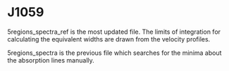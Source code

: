 # J1059

5regions_spectra_ref is the most updated file. The limits of integration for calculating the equivalent widths are drawn from the velocity profiles.

5regions_spectra is the previous file which searches for the minima about the absorption lines manually.
